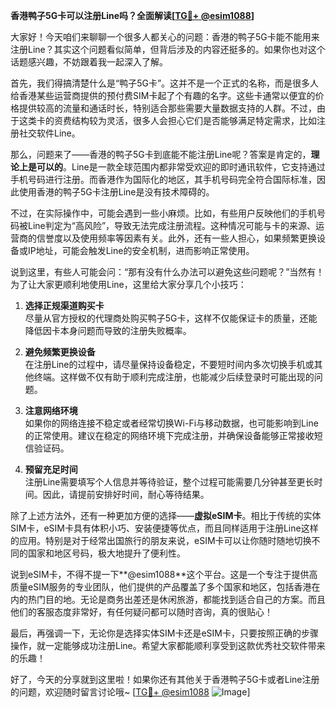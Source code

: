 **香港鸭子5G卡可以注册Line吗？全面解读[[TG💪+ @esim1088](https://t.me/s/esim1088)]**

大家好！今天咱们来聊聊一个很多人都关心的问题：香港的鸭子5G卡能不能用来注册Line？其实这个问题看似简单，但背后涉及的内容还挺多的。如果你也对这个话题感兴趣，不妨跟着我一起深入了解。

首先，我们得搞清楚什么是“鸭子5G卡”。这并不是一个正式的名称，而是很多人给香港某些运营商提供的预付费SIM卡起了个有趣的名字。这些卡通常以便宜的价格提供较高的流量和通话时长，特别适合那些需要大量数据支持的人群。不过，由于这类卡的资费结构较为灵活，很多人会担心它们是否能够满足特定需求，比如注册社交软件Line。

那么，问题来了——香港的鸭子5G卡到底能不能注册Line呢？答案是肯定的，**理论上是可以的**。Line是一款全球范围内都非常受欢迎的即时通讯软件，它支持通过手机号码进行注册。而香港作为国际化的地区，其手机号码完全符合国际标准，因此使用香港的鸭子5G卡注册Line是没有技术障碍的。

不过，在实际操作中，可能会遇到一些小麻烦。比如，有些用户反映他们的手机号码被Line判定为“高风险”，导致无法完成注册流程。这种情况可能与卡的来源、运营商的信誉度以及使用频率等因素有关。此外，还有一些人担心，如果频繁更换设备或IP地址，可能会触发Line的安全机制，进而影响正常使用。

说到这里，有些人可能会问：“那有没有什么办法可以避免这些问题呢？”当然有！为了让大家更顺利地使用Line，这里给大家分享几个小技巧：

1. **选择正规渠道购买卡**  
   尽量从官方授权的代理商处购买鸭子5G卡，这样不仅能保证卡的质量，还能降低因卡本身问题而导致的注册失败概率。

2. **避免频繁更换设备**  
   在注册Line的过程中，请尽量保持设备稳定，不要短时间内多次切换手机或其他终端。这样做不仅有助于顺利完成注册，也能减少后续登录时可能出现的问题。

3. **注意网络环境**  
   如果你的网络连接不稳定或者经常切换Wi-Fi与移动数据，也可能影响到Line的正常使用。建议在稳定的网络环境下完成注册，并确保设备能够正常接收短信验证码。

4. **预留充足时间**  
   注册Line需要填写个人信息并等待验证，整个过程可能需要几分钟甚至更长时间。因此，请提前安排好时间，耐心等待结果。

除了上述方法外，还有一种更加方便的选择——**虚拟eSIM卡**。相比于传统的实体SIM卡，eSIM卡具有体积小巧、安装便捷等优点，而且同样适用于注册Line这样的应用。特别是对于经常出国旅行的朋友来说，eSIM卡可以让你随时随地切换不同的国家和地区号码，极大地提升了便利性。

说到eSIM卡，不得不提一下**@esim1088**这个平台。这是一个专注于提供高质量eSIM服务的专业团队，他们提供的产品覆盖了多个国家和地区，包括香港在内的热门目的地。无论是商务出差还是休闲旅游，都能找到适合自己的方案。而且他们的客服态度非常好，有任何疑问都可以随时咨询，真的很贴心！

最后，再强调一下，无论你是选择实体SIM卡还是eSIM卡，只要按照正确的步骤操作，就一定能够成功注册Line。希望大家都能顺利享受到这款优秀社交软件带来的乐趣！

好了，今天的分享就到这里啦！如果你还有其他关于香港鸭子5G卡或者Line注册的问题，欢迎随时留言讨论哦~ [[TG💪+ @esim1088](https://t.me/s/esim1088) ![Image](https://i.postimg.cc/4NQfJmqS/Snipaste-2025-05-13-00-14-12.png)]